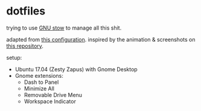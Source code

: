 # dotfiles

trying to use [GNU stow](https://www.gnu.org/software/stow/) to manage all this shit.

adapted from [this configuration](https://github.com/Ullaakut/new-environment-bootstrap). inspired by the animation & screenshots on [this repository](https://github.com/EtixLabs/cameradar).

setup:
- Ubuntu 17.04 (Zesty Zapus) with Gnome Desktop
- Gnome extensions:
  - Dash to Panel
  - Minimize All
  - Removable Drive Menu
  - Workspace Indicator
